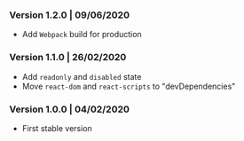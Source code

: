 ### Version 1.2.0 | 09/06/2020
* Add `Webpack` build for production

### Version 1.1.0 | 26/02/2020
* Add `readonly` and `disabled` state
* Move `react-dom` and `react-scripts` to "devDependencies"

### Version 1.0.0 | 04/02/2020
* First stable version
